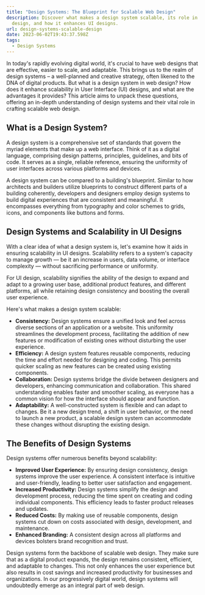 ```yaml
---
title: "Design Systems: The Blueprint for Scalable Web Design"
description: Discover what makes a design system scalable, its role in web
  design, and how it enhances UI designs.
url: design-systems-scalable-design
date: 2023-06-02T19:43:37.598Z
tags:
  - Design Systems
---
```


In today's rapidly evolving digital world, it's crucial to have web designs that are effective, easier to scale, and adaptable. This brings us to the realm of design systems – a well-planned and creative strategy, often likened to the DNA of digital products. But what is a design system in web design? How does it enhance scalability in User Interface (UI) designs, and what are the advantages it provides? This article aims to unpack these questions, offering an in-depth understanding of design systems and their vital role in crafting scalable web design.

## What is a Design System?

A design system is a comprehensive set of standards that govern the myriad elements that make up a web interface. Think of it as a digital language, comprising design patterns, principles, guidelines, and bits of code. It serves as a single, reliable reference, ensuring the uniformity of user interfaces across various platforms and devices.

A design system can be compared to a building's blueprint. Similar to how architects and builders utilize blueprints to construct different parts of a building coherently, developers and designers employ design systems to build digital experiences that are consistent and meaningful. It encompasses everything from typography and color schemes to grids, icons, and components like buttons and forms.

## Design Systems and Scalability in UI Designs

With a clear idea of what a design system is, let's examine how it aids in ensuring scalability in UI designs. Scalability refers to a system's capacity to manage growth — be it an increase in users, data volume, or interface complexity — without sacrificing performance or uniformity.

For UI design, scalability signifies the ability of the design to expand and adapt to a growing user base, additional product features, and different platforms, all while retaining design consistency and boosting the overall user experience.

Here's what makes a design system scalable:

- **Consistency:** Design systems ensure a unified look and feel across diverse sections of an application or a website. This uniformity streamlines the development process, facilitating the addition of new features or modification of existing ones without disturbing the user experience.
- **Efficiency:** A design system features reusable components, reducing the time and effort needed for designing and coding. This permits quicker scaling as new features can be created using existing components.
- **Collaboration:** Design systems bridge the divide between designers and developers, enhancing communication and collaboration. This shared understanding enables faster and smoother scaling, as everyone has a common vision for how the interface should appear and function.
- **Adaptability:** A well-constructed system is flexible and can adapt to changes. Be it a new design trend, a shift in user behavior, or the need to launch a new product, a scalable design system can accommodate these changes without disrupting the existing design.

## The Benefits of Design Systems

Design systems offer numerous benefits beyond scalability:

- **Improved User Experience:** By ensuring design consistency, design systems improve the user experience. A consistent interface is intuitive and user-friendly, leading to better user satisfaction and engagement.
- **Increased Productivity:** Design systems simplify the design and development process, reducing the time spent on creating and coding individual components. This efficiency leads to faster product releases and updates.
- **Reduced Costs:** By making use of reusable components, design systems cut down on costs associated with design, development, and maintenance.
- **Enhanced Branding:** A consistent design across all platforms and devices bolsters brand recognition and trust.

Design systems form the backbone of scalable web design. They make sure that as a digital product expands, the design remains consistent, efficient, and adaptable to changes. This not only enhances the user experience but also results in cost savings and increased productivity for businesses and organizations. In our progressively digital world, design systems will undoubtedly emerge as an integral part of web design.
